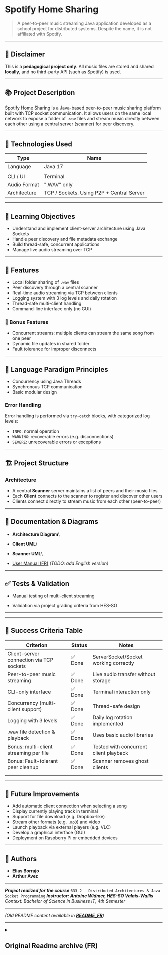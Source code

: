 # Spotify Home Sharing

> A peer-to-peer music streaming Java application developed as a school project for distributed systems. Despite the name, it is not affiliated with Spotify.

---

## 🚫 Disclaimer

This is a **pedagogical project only**. All music files are stored and shared **locally**, and no third-party API (such as Spotify) is used.

---

## 📚 Project Description

Spotify Home Sharing is a Java-based peer-to-peer music sharing platform built with TCP socket communication. It allows users on the same local network to expose a folder of `.wav` files and stream music directly between each other using a central server (scanner) for peer discovery.

---

## 🧪 Technologies Used

| Type         | Name                                      |   
| ------------ | ----------------------------------------- | 
| Language     | Java 17                                   | 
|              |                                           |   
| CLI / UI     | Terminal                                  |  
| Audio Format | ".WAV" only                               |  
| Architecture | TCP / Sockets. Using P2P + Central Server |   

---

## 🎯 Learning Objectives

* Understand and implement client-server architecture using Java Sockets
* Handle peer discovery and file metadata exchange
* Build thread-safe, concurrent applications
* Manage live audio streaming over TCP

---

## 🔧 Features

* Local folder sharing of `.wav` files
* Peer discovery through a central scanner
* Real-time audio streaming via TCP between clients
* Logging system with 3 log levels and daily rotation
* Thread-safe multi-client handling
* Command-line interface only (no GUI)

### 🔧 Bonus Features

* Concurrent streams: multiple clients can stream the same song from one peer
* Dynamic file updates in shared folder
* Fault tolerance for improper disconnects

---

## 🧠 Language Paradigm Principles

* Concurrency using Java Threads
* Synchronous TCP communication
* Basic modular design

### Error Handling

Error handling is performed via `try-catch` blocks, with categorized log levels:

* `INFO`: normal operation
* `WARNING`: recoverable errors (e.g. disconnections)
* `SEVERE`: unrecoverable errors or exceptions

---

## 🏗 Project Structure

### Architecture

* A central **Scanner** server maintains a list of peers and their music files
* Each **Client** connects to the scanner to register and discover other users
* Clients connect directly to stream music from each other (peer-to-peer)

---

## 📘 Documentation & Diagrams

* **Architecture Diagram**\\

* **Client UML**\\

* **Scanner UML**\\

* [User Manual (FR)](01_Annexes/Manuel%20d'utilisation.docx) *(TODO: add English version)*

---

## ✅ Tests & Validation

* Manual testing of multi-client streaming

* Validation via project grading criteria from HES-SO

---

---

## 📌 Success Criteria Table

| Criterion                                | Status | Notes                                  |
| ---------------------------------------- | ------ | -------------------------------------- |
| Client-server connection via TCP sockets | ✅ Done | ServerSocket/Socket working correctly  |
| Peer-to-peer music streaming             | ✅ Done | Live audio transfer without storage    |
| CLI-only interface                       | ✅ Done | Terminal interaction only              |
| Concurrency (multi-client support)       | ✅ Done | Thread-safe design                     |
| Logging with 3 levels                    | ✅ Done | Daily log rotation implemented         |
| .wav file detection & playback           | ✅ Done | Uses basic audio libraries             |
| Bonus: multi-client streaming per file   | ✅ Done | Tested with concurrent client playback |
| Bonus: Fault-tolerant peer cleanup       | ✅ Done | Scanner removes ghost clients          |
|                                          |        |                                        |
|                                          |        |                                        |

---

## 🚀 Future Improvements

* Add automatic client connection when selecting a song
* Display currently playing track in terminal
* Support for file download (e.g. Dropbox-like)
* Stream other formats (e.g. `.mp3`) and video
* Launch playback via external players (e.g. VLC)
* Develop a graphical interface (GUI)
* Deployment on Raspberry Pi or embedded devices

---

## 👤 Authors

* **Elias Borrajo**
* **Arthur Avez**

---

***Project realized for the course*** `633-2 - Distributed Architectures & Java Socket Programming`
***Instructor: Antoine Widmer, HES-SO Valais-Wallis***
*Context: Bachelor of Science in Business IT, 4th Semester*

---

*(Old README content available in ************************************************************[README\_FR](README_FR.md)************************************************************)*


---



<details>
  <summary>
    <h2>Original Readme archive (FR)</h2>
  </summary>

<h1>VSFY - Spotify Valais</h1>
Toute la documentation est disponible sous le dossier [Annexes](Annexes)
- [Le manuel d'utilisation](Annexes/Manuel d'utilisation.docx)

<h2>Description</h2>
Dans le cadre du cours programmation distribuée (JavaSocket) de la formation Bachelor of Science en informatique de gestion de la HES-SO Valais Wallis, 4 ème semestre, nous avons dû réaliser une application Spotify fonctionnant en Peer to Peer.

Le but est d’avoir un serveur central (Scanner) sur un réseau privé, auquel tous les utilisateurs (Users) peuvent accéder via son ip & port connus.

Une fois qu'un utilisateur se connecte au scanner, les informations de l’utilisateur y sont envoyées.

Les autres utilisateurs se connectant au scanner peuvent demander la liste des utilisateurs connectés eux aussi au scanner et ainsi obtenir leurs informations tel que ip, port, musiques à dispositions.

Ainsi, je peux me connecter à n’importe quel autre utilisateur et streamer chez moi les musiques qu’il me met à disposition, et n’importe qui peut se connecter à mon PC pour écouter les musiques que je mets à disposition.

Durant le cours, nous avons appris à utiliser les sockets sur java, et le but de ce projet est donc d’exploiter un maximum la communication entre des machines différentes via des sockets.
De plus, du multithreading a du être implémenté afin de subvenir à nos besoins pour pouvoir faire toutes les tâches nécessaires en parallèle.

<h2>Configuration réquise</h2>
- Variable d’environnement appelé « VSSPOTIFY » 
  - Peut indiquer le chemin d’accès au bureau par exemple.
  Indique le chemin d’accès au répertoire ou l’on veut créer nos dossiers contenants les fichiers que l’on met à disposition des autres utilisateurs & les fichiers de LOG qui permettront d’avoir un historique des activités.
- Java version jdk-17.0.1 Minimum. Ou plus récent.


<h2>Améliorations futures</h2>
A cause de la durée du projet qui est limtié, nous n'avons pas pu implementér toutes les fonctionnalitées voulues.

- Quand on sélectionne une musique, que on se connecte automatiquement au client sans devoir s'y connecter manuellement.
- Quand on sélectionne une musique, que l'on peut voir la musique en cours de lecture.
- Que on puisse télécharger des musiques ou d'autres types de fichiers, comme un dropBox.
- Que l'on puisse streamer aussi des videos.
- Qu'au lieu de lancer un stream dans l'application, que on utilise VLC ou une application par défaut sur le PC.
- Ajouter une interface graphique.

<h2>Conclusion</h2>
Ce projet a pris beaucoup de temps, on a fait une première itération du projet en partant avec nos connaissances et nos idées,
puis on a rencontré des problèmes pour lesquelles on a fait de la recherche. 
Grâce à cette recherche, on a fait un refactor complêt du projet, on a modélisé toute la structure sur papier, 
les interractions entre nos éléments (à cause du multithreading), et ensuite une fois que tout a été modelisé, on a re-implementé le projet.

En procédant de la sorte, on a un code qui est bien structuré, et pour ajouter de nouvelles améliorations, ce sera bien lus simple au futur.

<h2>Crédits</h2>
Projet réalisé par :
[Arthur Avez](https://gitlab.com/ArthurAvez) & [Borrajo Elias](https://gitlab.com/EliasKelliwich).

  
</details>
